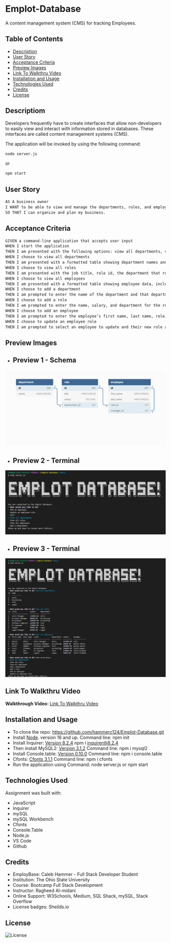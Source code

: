 # Emplot-Database
A content management system (CMS) for tracking Employees.

## Table of Contents

- [Description](#description)
- [User Story](#user-story)
- [Acceptance Criteria](#acceptance-criteria)
- [Preview Images](#preview-images) 
- [Link To Walkthru Video](#link-to-walkthru-video)
- [Installation and Usage](#installation-and-usage)
- [Technologies Used](#technologies-used)
- [Credits](#credits)
- [License](#license)

## Descriptiom

Developers frequently have to create interfaces that allow non-developers to easily view and interact with information stored in databases. These interfaces are called content management systems (CMS).

The application will be invoked by using the following command:

```bash
node server.js
```
or 

```bash
npm start
```

## User Story

```md
AS A business owner
I WANT to be able to view and manage the departments, roles, and employees in my company
SO THAT I can organize and plan my business.
```

## Acceptance Criteria

```md
GIVEN a command-line application that accepts user input
WHEN I start the application
THEN I am presented with the following options: view all departments, view all roles, view all employees, add a department, add a role, add an employee, and update an employee role
WHEN I choose to view all departments
THEN I am presented with a formatted table showing department names and department ids
WHEN I choose to view all roles
THEN I am presented with the job title, role id, the department that role belongs to, and the salary for that role
WHEN I choose to view all employees
THEN I am presented with a formatted table showing employee data, including employee ids, first names, last names, job titles, departments, salaries, and managers that the employees report to
WHEN I choose to add a department
THEN I am prompted to enter the name of the department and that department is added to the database
WHEN I choose to add a role
THEN I am prompted to enter the name, salary, and department for the role and that role is added to the database
WHEN I choose to add an employee
THEN I am prompted to enter the employee’s first name, last name, role, and manager, and that employee is added to the database
WHEN I choose to update an employee role
THEN I am prompted to select an employee to update and their new role and this information is updated in the database 
```

## Preview Images
- ## Preview 1 - Schema
![Website Preview Image](./assets/demo-01.png)
- ## Preview 2 - Terminal
![Website Preview Image](./assets/emplot-preview-1.png)
- ## Preview 3 - Terminal
![Website Preview Image](./assets/emplot-preview-2.png)

## Link To Walkthru Video
**Walkthrough Video:** [Link To Walkthru Video](https://drive.google.com/file/d/18RYIb8ha4BPYd2aZhUXtvXoBEOlYyVdo/view) 


## Installation and Usage
- To clone the repo: https://github.com/hammerc124/Emplot-Database.git
- Install [Node](https://nodejs.org/en). version 16 and up. Command line: npm init 
- Install Inquirer: [Version 8.2.4](https://www.npmjs.com/package/inquirer/v/8.2.4) npm i inquirer@8.2.4
- Then install MySQL2: [Version 3.1.2](https://www.npmjs.com/package/mysql2) Command line: npm i mysql2
- Install Console.table: [Version 0.10.0](https://www.npmjs.com/package/console.table) Command line: npm i console.table
- Cfonts: [Cfonts 3.1.1](https://www.npmjs.com/package/cfonts) Command line: npm i cfonts
- Run the application using Command: node server.js or npm start


## Technologies Used
Assignment was built with:
- JavaScript
- Inquirer
- mySQL
- mySQL Workbench
- Cfonts
- Console.Table
- Node.js
- VS Code
- Github


## Credits
- EmployBase: Caleb Hammer - Full Stack Developer Student
- Institution: The Ohio State University
- Course: Bootcamp Full Stack Development
- Instructor: Ragheed Al-midani
- Online Support: W3Schools, Medium, SQL Shack, mySQL, Stack Overflow
- License badges: Sheilds.io


## License

![License](https://img.shields.io/badge/License-MIT-9cf.svg)